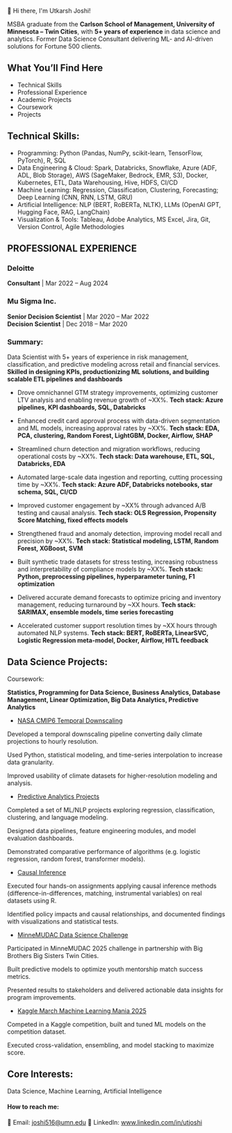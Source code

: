 👋 Hi there, I'm Utkarsh Joshi!

MSBA graduate from the **Carlson School of Management, University of Minnesota – Twin Cities**, with **5+ years of experience** in data science and analytics. Former Data Science Consultant delivering ML- and AI-driven solutions for Fortune 500 clients.

## What You’ll Find Here

- Technical Skills
- Professional Experience 
- Academic Projects
- Coursework
- Projects


## Technical Skills: 
- Programming: Python (Pandas, NumPy, scikit-learn, TensorFlow, PyTorch), R, SQL
- Data Engineering & Cloud: Spark, Databricks, Snowflake, Azure (ADF, ADL, Blob Storage), AWS (SageMaker, Bedrock, EMR, S3), Docker, Kubernetes, ETL, Data Warehousing, Hive, HDFS, CI/CD
- Machine Learning: Regression, Classification, Clustering, Forecasting; Deep Learning (CNN, RNN, LSTM, GRU)
- Artificial Intelligence: NLP (BERT, RoBERTa, NLTK), LLMs (OpenAI GPT, Hugging Face, RAG, LangChain)
- Visualization & Tools: Tableau, Adobe Analytics, MS Excel, Jira, Git, Version Control, Agile Methodologies

## PROFESSIONAL EXPERIENCE

### Deloitte  
**Consultant** | Mar 2022 – Aug 2024  

### Mu Sigma Inc.  
**Senior Decision Scientist** | Mar 2020 – Mar 2022  
**Decision Scientist** | Dec 2018 – Mar 2020  


### Summary:

Data Scientist with 5+ years of experience in risk management, classification, and predictive modeling across retail and financial services. 
**Skilled in designing KPIs, productionizing ML solutions, and building scalable ETL pipelines and dashboards**
- Drove omnichannel GTM strategy improvements, optimizing customer LTV analysis and enabling revenue growth of ~XX%.
**Tech stack: Azure pipelines, KPI dashboards, SQL, Databricks**

- Enhanced credit card approval process with data-driven segmentation and ML models, increasing approval rates by ~XX%.
**Tech stack: EDA, PCA, clustering, Random Forest, LightGBM, Docker, Airflow, SHAP**

- Streamlined churn detection and migration workflows, reducing operational costs by ~XX%.
**Tech stack: Data warehouse, ETL, SQL, Databricks, EDA**

- Automated large-scale data ingestion and reporting, cutting processing time by ~XX%.
**Tech stack: Azure ADF, Databricks notebooks, star schema, SQL, CI/CD**

- Improved customer engagement by ~XX% through advanced A/B testing and causal analysis.
**Tech stack: OLS Regression, Propensity Score Matching, fixed effects models**

- Strengthened fraud and anomaly detection, improving model recall and precision by ~XX%.
**Tech stack: Statistical modeling, LSTM, Random Forest, XGBoost, SVM**

- Built synthetic trade datasets for stress testing, increasing robustness and interpretability of compliance models by ~XX%.
**Tech stack: Python, preprocessing pipelines, hyperparameter tuning, F1 optimization**

- Delivered accurate demand forecasts to optimize pricing and inventory management, reducing turnaround by ~XX hours.
**Tech stack: SARIMAX, ensemble models, time series forecasting**

- Accelerated customer support resolution times by ~XX hours through automated NLP systems.
**Tech stack: BERT, RoBERTa, LinearSVC, Logistic Regression meta-model, Docker, Airflow, HITL feedback**


## Data Science Projects: 

Coursework: 

**Statistics, Programming for Data Science, Business Analytics, Database Management, Linear Optimization, Big Data Analytics, Predictive Analytics**


- [NASA CMIP6 Temporal Downscaling](https://github.com/UtkarshJoshi97/Research_nasa-cmip6-temporal-downscaling-daily2hourly)  

Developed a temporal downscaling pipeline converting daily climate projections to hourly resolution.

Used Python, statistical modeling, and time-series interpolation to increase data granularity.

Improved usability of climate datasets for higher-resolution modeling and analysis.

- [Predictive Analytics Projects](https://github.com/UtkarshJoshi97/PredictiveAnalytics-Workbooks_and_Project)  

Completed a set of ML/NLP projects exploring regression, classification, clustering, and language modeling.

Designed data pipelines, feature engineering modules, and model evaluation dashboards.

Demonstrated comparative performance of algorithms (e.g. logistic regression, random forest, transformer models).

- [Causal Inference](https://github.com/UtkarshJoshi97/Causal-Inference)  

Executed four hands-on assignments applying causal inference methods (difference-in-differences, matching, instrumental variables) on real datasets using R.

Identified policy impacts and causal relationships, and documented findings with visualizations and statistical tests.

- [MinneMUDAC Data Science Challenge](https://github.com/UtkarshJoshi97/MinneMuDAC_DataScience_Challenge)  

Participated in MinneMUDAC 2025 challenge in partnership with Big Brothers Big Sisters Twin Cities.

Built predictive models to optimize youth mentorship match success metrics.

Presented results to stakeholders and delivered actionable data insights for program improvements.

- [Kaggle March Machine Learning Mania 2025](https://github.com/UtkarshJoshi97/Kaggle-Competition-March-Machine-Learning-Mania-2025)  

Competed in a Kaggle competition, built and tuned ML models on the competition dataset.

Executed cross-validation, ensembling, and model stacking to maximize score.

## Core Interests: 

Data Science, Machine Learning, Artificial Intelligence

#### How to reach me:

📧 Email: joshi516@umn.edu
🤝 LinkedIn: www.linkedin.com/in/utjoshi

<!---
UtkarshJoshi97/UtkarshJoshi97 is a ✨ special ✨ repository because its `README.md` (this file) appears on your GitHub profile.
You can click the Preview link to take a look at your changes.
--->
